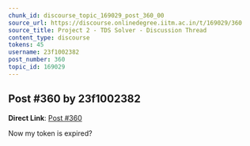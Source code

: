 ```yaml
---
chunk_id: discourse_topic_169029_post_360_00
source_url: https://discourse.onlinedegree.iitm.ac.in/t/169029/360
source_title: Project 2 - TDS Solver - Discussion Thread
content_type: discourse
tokens: 45
username: 23f1002382
post_number: 360
topic_id: 169029
---
```


## Post #360 by 23f1002382

**Direct Link**: [Post #360](https://discourse.onlinedegree.iitm.ac.in/t/169029/360)

Now my token is expired?
